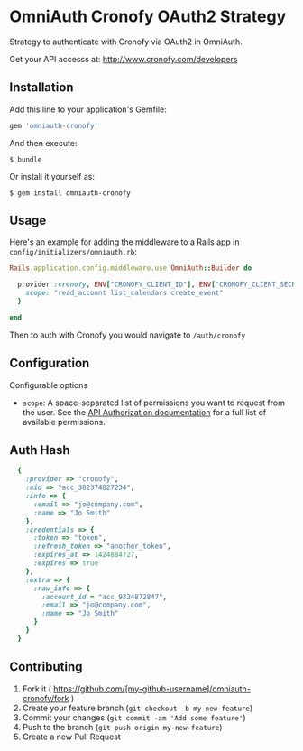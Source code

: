 # OmniAuth Cronofy OAuth2 Strategy

Strategy to authenticate with Cronofy via OAuth2 in OmniAuth.

Get your API accesss at: http://www.cronofy.com/developers

## Installation

Add this line to your application's Gemfile:

```ruby
gem 'omniauth-cronofy'
```

And then execute:

    $ bundle

Or install it yourself as:

    $ gem install omniauth-cronofy

## Usage

Here's an example for adding the middleware to a Rails app in `config/initializers/omniauth.rb`:

```ruby
Rails.application.config.middleware.use OmniAuth::Builder do

  provider :cronofy, ENV["CRONOFY_CLIENT_ID"], ENV["CRONOFY_CLIENT_SECRET"], {
    scope: "read_account list_calendars create_event"
  }

end
```

Then to auth with Cronofy you would navigate to `/auth/cronofy`

## Configuration

Configurable options

* `scope`: A space-separated list of permissions you want to request from the user. See the [API Authorization documentation](http://www.cronofy.com/developers/api#authorization) for a full list of available permissions.

## Auth Hash

```ruby
  {
    :provider => "cronofy",
    :uid => "acc_382374827234",
    :info => {
      :email => "jo@company.com",
      :name => "Jo Smith"
    },
    :credentials => {
      :token => "token",
      :refresh_token => "another_token",
      :expires_at => 1424884727,
      :expires => true
    },
    :extra => {
      :raw_info => {
        :account_id = "acc_9324872847",
        :email => "jo@company.com",
        :name => "Jo Smith"
      }
    }
  }
```

## Contributing

1. Fork it ( https://github.com/[my-github-username]/omniauth-cronofy/fork )
2. Create your feature branch (`git checkout -b my-new-feature`)
3. Commit your changes (`git commit -am 'Add some feature'`)
4. Push to the branch (`git push origin my-new-feature`)
5. Create a new Pull Request
